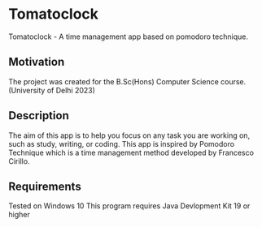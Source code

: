 # Tomatoclock
Tomatoclock - A time management app based on pomodoro technique.

## Motivation
The project was created for the B.Sc(Hons) Computer Science course. (University of Delhi 2023)


## Description
The aim of this app is to help you focus on any task you are working on, 
such as study, writing, or coding. This app is inspired by Pomodoro Technique
which is a time management method developed by Francesco Cirillo.

## Requirements
Tested on Windows 10
This program requires Java Devlopment Kit 19 or higher

